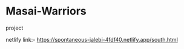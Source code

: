 # Masai-Warriors
project

netlify link:-
https://spontaneous-jalebi-4fdf40.netlify.app/south.html


